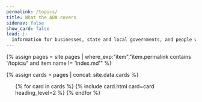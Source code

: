 ```yaml
---
permalink: /topics/
title: What the ADA covers
sidenav: false
show_card: false
lead: |-
  Information for businesses, state and local governments, and people with disabilities.
---
```

{% assign pages = site.pages | where_exp:"item","item.permalink contains '/topics/' and item.name != 'index.md'" %}

{% assign cards = pages | concat: site.data.cards %}

<div class="grid-row grid-gap">
  <ul class="usa-card-group">
    {% for card in cards %}
      {% include card.html card=card heading_level=2 %}
    {% endfor %}
  </ul>
</div>

